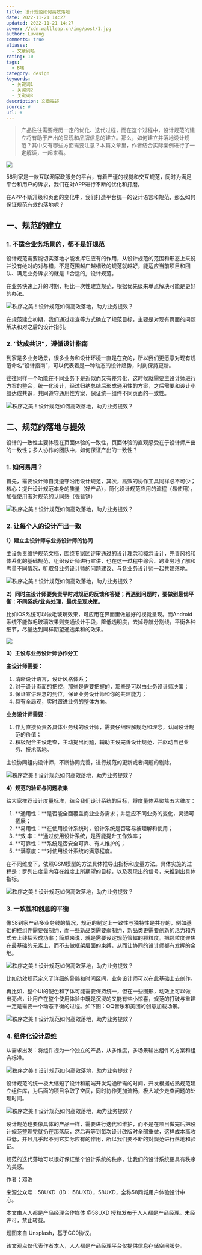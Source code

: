 ```yaml
---
title: 设计规范如何高效落地
date: 2022-11-21 14:27
updated: 2022-11-21 14:27
cover: //cdn.wallleap.cn/img/post/1.jpg
author: Luwang
comments: true
aliases:
  - 文章别名
rating: 10
tags:
  - B端
category: design
keywords:
  - 关键词1
  - 关键词2
  - 关键词3
description: 文章描述
source: #
url: #
---
```


> 产品往往需要经历一定的优化、迭代过程，而在这个过程中，设计规范的建立将有助于产出的呈现和品牌信息的建立。那么，如何建立并落地设计规范？其中又有哪些方面需要注意？本篇文章里，作者结合实际案例进行了一定解读，一起来看。

![](https://cdn.wallleap.cn/img/pic/illustrtion/202211211427953.jpeg)

58到家是一款互联网家政服务的平台，有着严谨的视觉和交互规范，同时为满足平台和用户的诉求，我们在对APP进行不断的优化和打磨。

在APP不断升级和页面的变化中，我们打造平台统一的设计语言和规范，那么如何保证规范有效的落地呢？

## 一、规范的建立

### 1. 不适合业务场景的，都不是好规范

设计规范需要能切实落地才能发挥它应有的作用，从设计规范的范围和形态上来说并没有绝对的对与错，不是范围越广越细致的规范就越好，能适应当前项目和团队、满足业务诉求的就是「合适的」设计规范。

在业务快速上升的时期，相比一次性建立规范，根据优先级来单点解决可能是更好的办法。

![秩序之美！设计规范如何高效落地，助力业务提效？](https://cdn.wallleap.cn/img/pic/illustrtion/202211211427955.png)

在规范建立初期，我们通过走查等方式确立了规范目标，主要是对现有页面的问题解决和对之后的设计指引。

### 2. “达成共识”，遵循设计指南

到家是多业务场景，很多业务和设计环境一直是在变的，所以我们更愿意对现有规范命名“设计指南”，可以代表着是一种动态的设计趋势，时刻保持更新。

往往同样一个功能在不同业务下是近似而又有差异化，这时候就需要主设计师进行方案的整合，统一化设计，经过归纳总结后形成通用性的方案，之后需要和设计小组达成共识，共同遵守通用性方案，保证统一组件不同页面的一致性。

![秩序之美！设计规范如何高效落地，助力业务提效？](https://cdn.wallleap.cn/img/pic/illustrtion/202211211427956.png)

## 二、规范的落地与提效

设计的一致性主要体现在页面体验的一致性，页面体验的直观感受在于设计师产出的一致性；多人协作的团队中，如何保证产出的一致性？

### 1. 如何易用？

首先，需要设计师自觉遵守沿用设计规范，其次，高效的协作工具同样必不可少；核心：提升设计规范本身的质量（好产品），简化设计规范应用的流程（易使用），加强使用者对规范的认同感（强营销）

![秩序之美！设计规范如何高效落地，助力业务提效？](https://cdn.wallleap.cn/img/pic/illustrtion/202211211427957.png)

### 2. 让每个人的设计产出一致

**1）建立主设计师与业务设计师的协同**

主设负责维护规范文档，围绕专家团评审通过的设计理念和概念设计，完善风格和体系化的基础规范，组织设计师进行宣讲，也在这一过程中综合、跨业务地了解和考量不同情况，听取各业务设计师的问题建议、与各业务设计师一起共建落地。

![秩序之美！设计规范如何高效落地，助力业务提效？](https://cdn.wallleap.cn/img/pic/illustrtion/202211211427958.png)

**2）同时主设计师要负责平时对规范的反馈和答疑；再遇到问题时，要做到最优平衡：不同系统/业务处理，最优呈现决策。**

比如iOS系统可以做毛玻璃效果，可应用在界面里做最好的视觉呈现。而Android系统不能做毛玻璃效果则变通设计手段，降低透明度，去掉导航分割线，平衡各种细节，尽量达到同样期望通透柔和的效果。

![](https://cdn.wallleap.cn/img/pic/illustrtion/202211211427959.png)

**3）主设与业务设计师协作分工**

**主设计师需要：**

1.  清晰设计语言，设计风格体系；
2.  对于设计页面的把控，那些是需要把握的，那些是可以由业务设计师决策；
3.  保证宣讲理念的到位，保证业务设计师和你的共建能力；
4.  具有全局观，实时跟进业务的整体方向。

**业务设计师需要：**

1.  作为直接负责各具体业务线的设计师，需要仔细理解规范和理念，认同设计规范的价值；
2.  积极配合主设走查，主动提出问题，辅助主设完善设计规范，并驱动自己业务、技术落地。

主设协同组内设计师，不断协同完善，进行规范的更新或者问题的剔除。

![秩序之美！设计规范如何高效落地，助力业务提效？](https://cdn.wallleap.cn/img/pic/illustrtion/202211211427960.png)

**4）规范的验证与问题收集**

给大家推荐设计度量标准，结合我们设计系统的目标，将度量体系聚焦五大维度：

1.  **通用性：**是否能全面覆盖商业业务需求；并适应不同业务的变化，灵活可拓展；
2.  **易用性：**在使用设计系统时，设计系统是否容易被理解和使用；
3.  **效 率：**通过使用设计系统，是否能提升工作效率；
4.  **可靠性：**系统是否安全可靠、有人维护的；
5.  **满意度：**对使用设计系统的满意程度。

在不同维度下，依照GSM模型的方法具体推导出指标和度量方法。具体实施的过程是：罗列出度量内容在维度上所期望的目标，以及表现出的信号，来推到出具体指标。

![秩序之美！设计规范如何高效落地，助力业务提效？](https://cdn.wallleap.cn/img/pic/illustrtion/202211211427961.png)

### 3. 一致性和创意的平衡

像58到家产品多业务线的情况，规范的制定上一致性与独特性是共存的，例如基础的控组件需要强制约，而一些新品类需要弱制约，新品类更需要创新的活力和方式去上线探索成功率；简单来说，就是需要设定规范管辖的颗粒度。把颗粒度聚焦在最基础的元素上，而不去做框架层面的束缚，从而让协同的设计师都有发挥的余地。

![秩序之美！设计规范如何高效落地，助力业务提效？](https://cdn.wallleap.cn/img/pic/illustrtion/202211211427962.gif)

比如动效规范定义了详细的骨骼和时间区间，业务设计师可以在此基础上去创作。

再比如，整个UI的配色和字体可能需要保持统一，但在一些图形，动效上可以做出亮点，让用户在整个使用体验中既是沉浸的又能有些小惊喜，规范的打破与重建一定是需要一个动态平衡的过程。如下图：QQ音乐和美团的创意加载场景。

![秩序之美！设计规范如何高效落地，助力业务提效？](https://cdn.wallleap.cn/img/pic/illustrtion/202211211427963.gif)

### 4. 组件化设计思维

从需求出发：将组件视为一个独立的产品，从多维度，多场景输出组件的方案和组合标准。

![秩序之美！设计规范如何高效落地，助力业务提效？](https://cdn.wallleap.cn/img/pic/illustrtion/202211211427964.png)

设计规范的统一极大缩短了设计和前端开发沟通所需的时间，开发根据成熟规范建立组件库，为后面的项目争取了空间，同时协作更加流畅，极大减少走查问题的处理时间。

![秩序之美！设计规范如何高效落地，助力业务提效？](https://cdn.wallleap.cn/img/pic/illustrtion/202211211427965.png)

设计规范也要像具体的产品一样，需要进行迭代和维护，而不是在项目做完后把设计规范整理完就扔在那落灰，然后再等到每次设计改版时全部重做，这样成本高收益低，并且几乎起不到它实际应有的作用，所以我们要不断的对规范进行落地和验证。

规范的迭代落地可以很好保证整个设计系统的秩序，让我们的设计系统更具有秩序的美感。

作者：邓浩

来源公众号：58UXD（ID：i58UXD），58UXD，全称58同城用户体验设计中心。

本文由人人都是产品经理合作媒体 @58UXD 授权发布于人人都是产品经理。未经许可，禁止转载。

题图来自 Unsplash，基于CC0协议。

该文观点仅代表作者本人，人人都是产品经理平台仅提供信息存储空间服务。